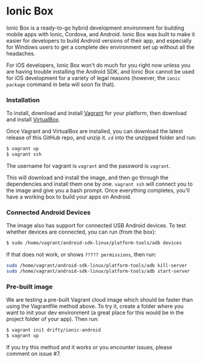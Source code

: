 Ionic Box
=============================

Ionic Box is a ready-to-go hybrid development environment for building mobile apps with Ionic, Cordova, and Android. Ionic Box was built to make it easier for developers to build Android versions of their app, and especially for Windows users to get a complete dev environment set up without all the headaches.

For iOS developers, Ionic Box won't do much for you right now unless you are having trouble installing the Android SDK, and Ionic Box cannot be used for iOS development for a variety of legal reasons (however, the `ionic package` command in beta will soon fix that).

### Installation


To install, download and install [Vagrant](https://www.vagrantup.com/downloads.html) for your platform, then download and install [VirtualBox](http://virtualbox.org/).

Once Vagrant and VirtualBox are installed, you can download the latest release of this GitHub repo, and unzip it. `cd` into the unzipped folder and run:

```bash
$ vagrant up
$ vagrant ssh
```

The username for vagrant is `vagrant` and the password is `vagrant`. 

This will download and install the image, and then go through the dependencies and install them one by one. `vagrant ssh` will connect you to the image and give you a bash prompt. Once everything completes, you'll have a working box to build your apps on Android.

### Connected Android Devices

The image also has support for connected USB Android devices. To test whether devices are connected, you can run (from the box):

```bash
$ sudo /home/vagrant/android-sdk-linux/platform-tools/adb devices
```

If that does not work, or shows `????? permissions`, then run:

```bash
sudo /home/vagrant/android-sdk-linux/platform-tools/adb kill-server
sudo /home/vagrant/android-sdk-linux/platform-tools/adb start-server
```

### Pre-built image

We are testing a pre-built Vagrant cloud image which should be faster than using the Vagrantfile method above. To try it, create a folder where you want to init your dev environment (a great place for this would be in the project folder of your app). Then run:

```bash
$ vagrant init drifty/ionic-android
$ vagrant up
```

If you try this method and it works or you encounter issues, please comment on issue #7.
